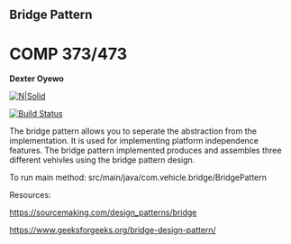## Bridge Pattern
# COMP 373/473
**Dexter Oyewo**

[![N|Solid](https://cldup.com/dTxpPi9lDf.thumb.png)](https://nodesource.com/products/nsolid)

[![Build Status](https://travis-ci.org/joemccann/dillinger.svg?branch=master)](https://travis-ci.org/joemccann/dillinger)

The bridge pattern allows you to seperate the abstraction from the implementation. It is used for implementing platform independence features. The bridge pattern implemented produces and assembles three different vehivles using the bridge pattern design.

To run main method:
src/main/java/com.vehicle.bridge/BridgePattern

Resources:

https://sourcemaking.com/design_patterns/bridge

https://www.geeksforgeeks.org/bridge-design-pattern/
